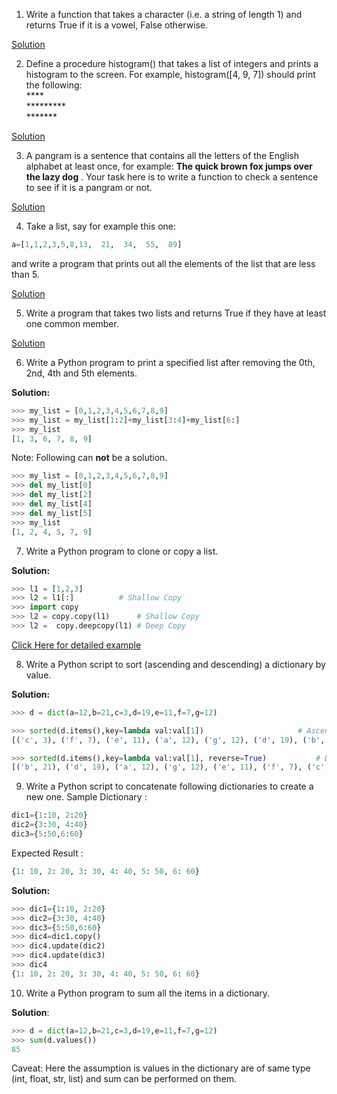 1. Write a function that takes a character (i.e. a string of length 1) and returns True if it is a vowel, False otherwise. 

[Solution](solution_1.py)

2. Define a procedure histogram() that takes a list of integers and prints a histogram to the screen. For example, histogram([4, 9, 7]) should print the following:
<br/>&#42;&#42;&#42;&#42; <br/>
&#42;&#42;&#42;&#42;&#42;&#42;&#42;&#42;&#42; <br/>
&#42;&#42;&#42;&#42;&#42;&#42;&#42; <br/>

[Solution](solution_2.py)

3. A  pangram is a sentence that contains all the letters of the English alphabet at least once, for example: 
**The quick brown fox jumps over the lazy dog** . 
Your task here is to write a function to check a sentence to see if it is a pangram or not.

[Solution](solution_3.py)

4. Take a list, say for example this one:

```python
a=[1,1,2,3,5,8,13,  21,  34,  55,  89]   
```

and write a program that prints out all the elements of the list that are less than 5.

[Solution](solution_4.py)

5. Write a program that takes two lists and returns True if they have at least one common member.

[Solution](solution_5.py)

6. Write a Python program to print a specified list after removing the 0th, 2nd, 4th and 5th elements.

**Solution:**

```python
>>> my_list = [0,1,2,3,4,5,6,7,8,9]
>>> my_list = my_list[1:2]+my_list[3:4]+my_list[6:]
>>> my_list
[1, 3, 6, 7, 8, 9]
```

Note: Following can **not** be a solution.

```python
>>> my_list = [0,1,2,3,4,5,6,7,8,9]
>>> del my_list[0]
>>> del my_list[2]
>>> del my_list[4]
>>> del my_list[5]
>>> my_list
[1, 2, 4, 5, 7, 9]
```

7. Write a Python program to clone or copy a list.

**Solution:**

```python
>>> l1 = [1,2,3]
>>> l2 = l1[:]			# Shallow Copy
>>> import copy
>>> l2 = copy.copy(l1)		# Shallow Copy
>>> l2 =  copy.deepcopy(l1)	# Deep Copy
```

[Click Here for detailed example](solution_7.md)

8. Write a Python script to sort (ascending and descending) a dictionary by value.

**Solution:**

```python
>>> d = dict(a=12,b=21,c=3,d=19,e=11,f=7,g=12)

>>> sorted(d.items(),key=lambda val:val[1])   					# Ascending by values 
[('c', 3), ('f', 7), ('e', 11), ('a', 12), ('g', 12), ('d', 19), ('b', 21)]

>>> sorted(d.items(),key=lambda val:val[1], reverse=True)			# Descending by values
[('b', 21), ('d', 19), ('a', 12), ('g', 12), ('e', 11), ('f', 7), ('c', 3)]
```

9. Write a Python script to concatenate following dictionaries to create a new one.
Sample Dictionary :  

```python
dic1={1:10, 2:20} 
dic2={3:30, 4:40} 
dic3={5:50,6:60}
```
 
Expected Result : 

```python
{1: 10, 2: 20, 3: 30, 4: 40, 5: 50, 6: 60}
```

**Solution:**

```python
>>> dic1={1:10, 2:20} 
>>> dic2={3:30, 4:40} 
>>> dic3={5:50,6:60} 
>>> dic4=dic1.copy()
>>> dic4.update(dic2)
>>> dic4.update(dic3)
>>> dic4
{1: 10, 2: 20, 3: 30, 4: 40, 5: 50, 6: 60}
```

10. Write a Python program to sum all the items in a dictionary.

**Solution**:

```python
>>> d = dict(a=12,b=21,c=3,d=19,e=11,f=7,g=12)
>>> sum(d.values())
85
```

Caveat: Here the assumption is values in the dictionary are of same type (int, float, str, list) and sum can be performed on them.
